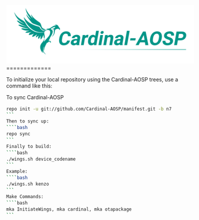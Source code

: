 <img src="https://raw.githubusercontent.com/Cardinal-AOSP/manifest/n7/crd.png">
=============

To initialize your local repository using the Cardinal-AOSP trees, use a command like this:

To sync Cardinal-AOSP
````bash
repo init -u git://github.com/Cardinal-AOSP/manifest.git -b n7
```
Then to sync up:
````bash
repo sync
```
Finally to build:
````bash
./wings.sh device_codename
```
Example:
````bash
./wings.sh kenzo
```
Make Commands:
````bash
mka InitiateWings, mka cardinal, mka otapackage
```

